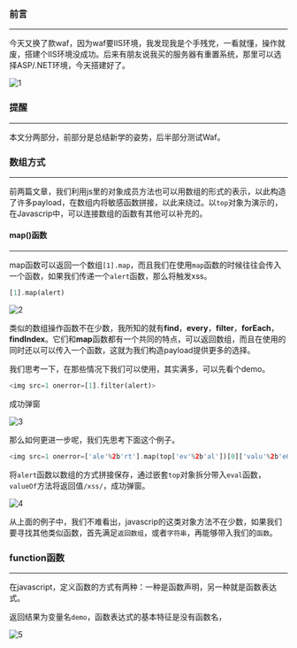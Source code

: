 ### 前言
- - -
今天又换了款waf，因为waf要IIS环境，我发现我是个手残党，一看就懂，操作就废，搭建个IIS环境没成功。后来有朋友说我买的服务器有重置系统，那里可以选择ASP/.NET环境，今天搭建好了。

![1](https://ws1.sinaimg.cn/large/006Xzox4ly1g1ky4we8ghj306o06oq34.jpg)

### 提醒
- - -
本文分两部分，前部分是总结新学的姿势，后半部分测试Waf。

### 数组方式
- - -
前两篇文章，我们利用js里的对象成员方法也可以用数组的形式的表示，以此构造了许多payload，在数组内将敏感函数拼接，以此来绕过。以`top`对象为演示的，在Javascrip中，可以连接数组的函数有其他可以补充的。

#### map()函数
- - -
map函数可以返回一个数组`[1].map`，而且我们在使用`map`函数的时候往往会传入一个函数，如果我们传递一个`alert`函数，那么将触发xss。
```php
[1].map(alert)
```
![2](https://ws1.sinaimg.cn/large/005DAKuvgy1g200cpnu7bj30lk03z0sp.jpg)

类似的数组操作函数不在少数，我所知的就有**find**，**every**，**filter**，**forEach**，**findIndex**。它们和**map**函数都有一个共同的特点，可以返回数组，而且在使用的同时还以可以传入一个函数，这就为我们构造payload提供更多的选择。

我们思考一下，在那些情况下我们可以使用，其实满多，可以先看个demo。

```php
<img src=1 onerror=[1].filter(alert)>
```
成功弹窗

![3](https://ws1.sinaimg.cn/large/005DAKuvgy1g203d50hfzj30ql094aal.jpg)

那么如何更进一步呢，我们先思考下面这个例子。

```php
<img src=1 onerror=['ale'%2b'rt'].map(top['ev'%2b'al'])[0]['valu'%2b'eOf']()(/xss/)>
```
将`alert`函数以数组的方式拼接保存，通过嵌套`top`对象拆分带入`eval`函数，`valueOf`方法将返回值`/xss/`，成功弹窗。

![4](https://ws1.sinaimg.cn/large/005DAKuvgy1g204i32laqj30qb09mgm7.jpg)

从上面的例子中，我们不难看出，javascrip的这类对象方法不在少数，如果我们要寻找其他类似函数，首先满足`返回数组`，或者`字符串`，再能够带入我们的`函数`。

### function函数
- - -
在javascript，定义函数的方式有两种：一种是函数声明，另一种就是函数表达式。

返回结果为变量名`demo`，函数表达式的基本特征是没有函数名，

![5](https://ws1.sinaimg.cn/large/005DAKuvgy1g204yvqam0j30fe05wglo.jpg)
